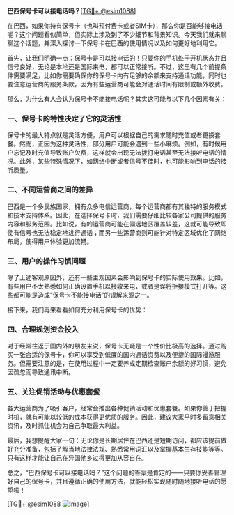**巴西保号卡可以接电话吗？**[[TG💪+ @esim1088](https://t.me/s/esim1088)]

在巴西，如果你持有保号卡（也叫预付费卡或者SIM卡），那么你是否能够接电话呢？这个问题看似简单，但实际上涉及到了不少细节和背景知识。今天我们就来聊聊这个话题，并深入探讨一下保号卡在巴西的使用情况以及如何更好地利用它。

首先，让我们明确一点：保号卡是可以接电话的！只要你的手机处于开机状态并且信号良好，无论是本地还是国际来电，都可以正常接听。不过，这里有几个前提条件需要满足，比如你需要确保你的保号卡内有足够的余额来支持通话功能，同时也要注意运营商的服务条款，因为有些运营商可能会对通话时间有限制或额外收费。

那么，为什么有人会认为保号卡不能接电话呢？其实这可能与以下几个因素有关：

### **一、保号卡的特性决定了它的灵活性**
保号卡的最大特点就是灵活方便，用户可以根据自己的需求随时充值或者更换套餐。然而，正因为这种灵活性，部分用户可能会遇到一些小麻烦。例如，有时候用户忘记及时充值导致账户欠费，这样就会出现无法拨打电话甚至无法接听电话的情况。此外，某些特殊情况下，如网络中断或者信号不佳时，也可能影响到电话的接听质量。

### **二、不同运营商之间的差异**
巴西是一个多民族国家，拥有众多电信运营商，每个运营商都有其独特的服务模式和技术支持体系。因此，在选择保号卡时，我们需要仔细比较各家公司提供的服务内容和服务范围。比如说，有的运营商可能在偏远地区覆盖较差，这就可能导致即使有信号也无法稳定地进行通话；而另一些运营商则可能针对特定区域优化了网络布局，使得用户体验更加流畅。

### **三、用户的操作习惯问题**
除了上述客观原因外，还有一些主观因素会影响到保号卡的实际使用效果。比如，有些用户不太熟悉如何正确设置手机以接收来电，或者是误将拒接模式打开等。这些都可能是造成“保号卡不能接电话”的误解来源之一。

接下来，我们再来看看如何充分利用保号卡的优势：

### **四、合理规划资金投入**
对于经常往返于国内外的朋友来说，保号卡无疑是一个性价比极高的选择。通过购买一张合适的保号卡，你可以享受到低廉的国内通话资费以及便捷的国际漫游服务。但需要注意的是，在使用过程中一定要养成定期检查账户余额的好习惯，避免因疏忽而导致通讯中断。

### **五、关注促销活动与优惠套餐**
各大运营商为了吸引客户，经常会推出各种促销活动和优惠套餐。如果你善于把握时机，就有可能以较低的成本获得更优质的服务。因此，建议大家平时多留意相关资讯，及时抓住机会为自己争取最大利益。

最后，我想提醒大家一句：无论你是长期居住在巴西还是短期访问，都应该提前做好充分准备，包括了解当地法律法规、熟悉常用词汇以及掌握基本生存技能等等。只有这样才能让自己在异国他乡过得更加从容自在。

总之，“巴西保号卡可以接电话吗？”这个问题的答案是肯定的——只要你妥善管理好自己的保号卡，并且遵循正确的使用方法，就能轻松实现随时随地接听电话的愿望啦！

[[TG💪+ @esim1088](https://t.me/s/esim1088) ![Image](https://i.postimg.cc/4NQfJmqS/Snipaste-2025-05-13-00-14-12.png)]